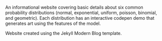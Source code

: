 An informational website covering basic details about six common probability distributions (normal, exponential, uniform, poisson, binomial, and geometric). Each distribution has an interactive codepen demo that generates art using the features of the model.

Website created using the Jekyll Modern Blog template.

